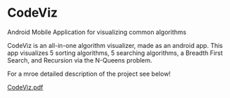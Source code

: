 # CodeViz
Android Mobile Application for visualizing common algorithms

CodeViz is an all-in-one algorithm visualizer, made as an android app. This app visualizes 5 sorting algorithms,
5 searching algorithms, a Breadth First Search, and Recursion via the N-Queens problem.

For a mroe detailed description of the project see below!

[CodeViz.pdf](https://github.com/karunmahadevan/CodeViz/files/8988289/CodeViz.pdf)
